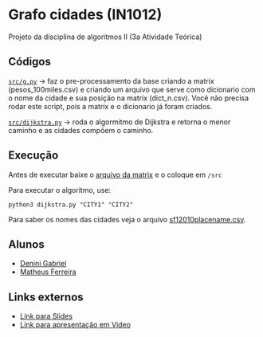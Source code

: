 # Grafo cidades (IN1012)
Projeto da disciplina de algoritmos II (3a Atividade Teórica)

## Códigos
[`src/g.py`](./src/g.py) -> faz o pre-processamento da base criando a matrix (pesos_100miles.csv) e criando um arquivo que serve como dicionario com o nome da cidade e sua posição na matrix (dict_n.csv). Você não precisa rodar este script, pois a matrix e o dicionario já foram criados.

[`src/dijkstra.py`](./src/dijkstra.py) -> roda o algormitmo de Dijkstra e retorna o menor caminho e as cidades compõem o caminho. 

## Execução

Antes de executar baixe o [arquivo da matrix](https://drive.google.com/file/d/1p5Y2Ep0dZ6kQiZ2ROq9exn0mPbpbSXFa/view?usp=sharing) e o coloque em `/src`

Para executar o algoritmo, use:
```
python3 dijkstra.py "CITY1" "CITY2"
```
Para saber os nomes das cidades veja o arquivo [sf12010placename.csv](src/sf12010placename.csv).
## Alunos
* [Denini Gabriel](https://denini08.github.io/)
* [Matheus Ferreira](https://github.com/matheus-felipe)

## Links externos
* [Link para Slides](https://docs.google.com/presentation/d/1Tg4uo7qjrGbVJOtmG9SGtZiH7fyPHDDXRpcbAT8V3UY/edit?usp=sharing)
* [Link para apresentação em Video](https://youtu.be/5EuNWYcEz2A)
